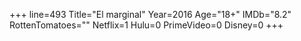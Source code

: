 +++
line=493
Title="El marginal"
Year=2016
Age="18+"
IMDb="8.2"
RottenTomatoes=""
Netflix=1
Hulu=0
PrimeVideo=0
Disney=0
+++

